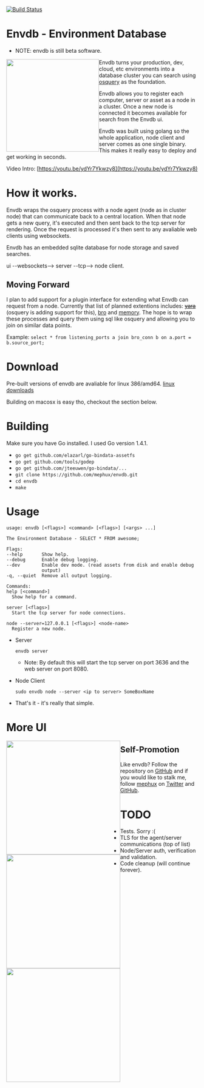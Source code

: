 [![Build Status](http://komanda.io:8080/api/badge/github.com/mephux/envdb/status.svg?branch=master)](http://komanda.io:8080/github.com/mephux/envdb)

# Envdb - Environment Database

* NOTE: envdb is still beta software.

<img style="float:left;" height="244px" src="https://raw.githubusercontent.com/mephux/envdb/master/data/envdb.gif?token=AABXAYgKkzBNt0LlqD4LsRb9kpvnzp1aks5VKIX0wA%3D%3D">

Envdb turns your production, dev, cloud, etc environments into a database 
cluster you can search using [osquery](https://github.com/facebook/osquery) as the foundation.

Envdb allows you to register each computer, server or asset as a node in a cluster. Once a new
node is connected it becomes available for search from the Envdb ui.

Envdb was built using golang so the whole application, node client and server comes as one single binary.
This makes it really easy to deploy and get working in seconds.

Video Intro: [https://youtu.be/ydYr7Ykwzy8](https://youtu.be/ydYr7Ykwzy8)

# How it works.

Envdb wraps the osquery process with a node agent (node as in cluster node) that can communicate back to a central location.
When that node gets a new query, it's executed and then sent back to the tcp server for rendering. Once the
request is processed it's then sent to any avaliable web clients using websockets.

Envdb has an embedded sqlite database for node storage and saved searches.

ui --websockets--> server --tcp--> node client.

## Moving Forward

I plan to add support for a plugin interface for extending what Envdb can request from a node. Currently that list of planned extentions includes: ~~[yara](http://plusvic.github.io/yara/)~~ (osquery is adding support for this), [bro](https://www.bro.org/) and [memory](Volatility). The hope is to wrap these processes and query them using sql like osquery and allowing you to join on similar data points. 

Example: `select * from listening_ports a join bro_conn b on a.port = b.source_port;`

# Download

Pre-built versions of envdb are avaliable for linux 386/amd64. 
[linux downloads](https://github.com/mephux/envdb/releases)

Building on macosx is easy tho, checkout the section below.

# Building

  Make sure you have Go installed. I used Go version 1.4.1.

  * `go get github.com/elazarl/go-bindata-assetfs`
  * `go get github.com/tools/godep`
  * `go get github.com/jteeuwen/go-bindata/...`
  * `git clone https://github.com/mephux/envdb.git`
  * `cd envdb`
  * `make`

# Usage

  ```
usage: envdb [<flags>] <command> [<flags>] [<args> ...]

The Environment Database - SELECT * FROM awesome;

Flags:
  --help       Show help.
  --debug      Enable debug logging.
  --dev        Enable dev mode. (read assets from disk and enable debug
               output)
  -q, --quiet  Remove all output logging.

Commands:
  help [<command>]
    Show help for a command.

  server [<flags>]
    Start the tcp server for node connections.

  node --server=127.0.0.1 [<flags>] <node-name>
    Register a new node.
  ```

  * Server

    `envdb server`

    * Note: By default this will start the tcp server on port 3636 and the web server on port 8080.

  * Node Client

    `sudo envdb node --server <ip to server> SomeBoxName`

  * That's it - it's really that simple.

# More UI

<img style="float:left;" height="300px" src="https://raw.githubusercontent.com/mephux/envdb/master/data/envdb-1.png?token=AABXAWJKIKgF-jy_wKmaxnhuD2snsbO0ks5VKH-fwA%3D%3D">

<img style="float:left;" height="300px" src="https://raw.githubusercontent.com/mephux/envdb/master/data/envdb-2.png?token=AABXAcgvqnqiFViMFULsVUrfC2FWRjhwks5VKH_AwA%3D%3D">

<img style="float:left;" height="300px" src="https://raw.githubusercontent.com/mephux/envdb/master/data/envdb-3.png?token=AABXAQeDVrKIbzu08PHKroPiltQJ6z3cks5VKH_KwA%3D%3D">

## Self-Promotion

Like envdb? Follow the repository on
[GitHub](https://github.com/mephux/envdb) and if
you would like to stalk me, follow [mephux](http://dweb.io/) on
[Twitter](http://twitter.com/mephux) and
[GitHub](https://github.com/mephux).

# TODO

  * Tests. Sorry :(
  * TLS for the agent/server communications (top of list)
  * Node/Server auth, verification and validation.
  * Code cleanup (will continue forever).
